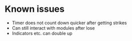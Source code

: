 # Known issues
- Timer does not count down quicker after getting strikes
- Can still interact with modules after lose
- Indicators etc. can double up
